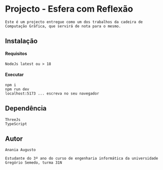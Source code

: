 # Projecto - Esfera com Reflexão

    Este é um projecto entregue como um dos trabalhos da cadeira de Computação Gráfica, que servirá de nota para o mesmo.


## Instalação

#### Requisitos

    NodeJs latest ou > 18

#### Executar

    npm i
    npm run dev
    localhost:5173 ... escreva no seu navegador

## Dependência

    ThreeJs
    TypeScript

## Autor

    Anania Augusto

    Estudante do 3º ano do curso de engenharia informática da universidade Gregório Semedo, turma 31N